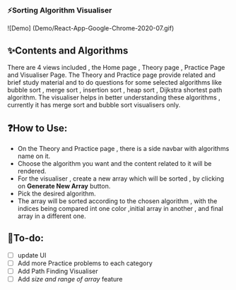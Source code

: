 ### :zap:Sorting Algorithm Visualiser
![Demo] (Demo/React-App-Google-Chrome-2020-07.gif)

## :sparkles:Contents and Algorithms
There are 4 views included , the Home page , Theory page , Practice Page and Visualiser Page. The Theory and Practice page provide related and brief study material and to do questions for some selected algorithms like bubble sort , merge sort , insertion sort , heap sort , Dijkstra shortest path algorithm.
The visualiser helps in better understanding these algorithms , currently it has merge sort and bubble sort visualisers only.

## :question:How to Use:

* On the Theory and Practice page , there is a side navbar with algorithms name on it.
* Choose the algorithm you want and the content related to it will be rendered.
* For the visualiser , create a new array which will be sorted , by clicking on **Generate New Array** button.
* Pick the desired algorithm.
* The array will be sorted according to the chosen algorithm , with the indices being compared int one color ,initial array in another , and final array in a different one.

## :anger:To-do:
- [ ] update UI
- [ ] Add more Practice problems to each category
- [ ] Add Path Finding Visualiser
- [ ] Add *size and range of array* feature
